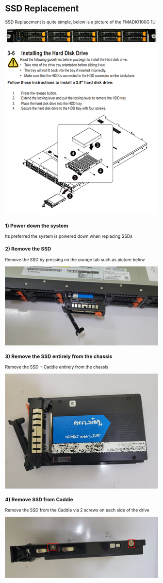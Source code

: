 # SSD Replacement

SSD Replacement is quite simple, below is a picture of the FMADIO100G 1U

![FMADIO 100G SSD replacement](../.gitbook/assets/image%20%2861%29.png)

![](../.gitbook/assets/image%20%2856%29.png)

### 1\) Power down the system

Its preferred the system is powered down when replacing SSDs

### 2\) Remove the SSD

Remove the SSD by pressing on the orange tab such as picture below

![](../.gitbook/assets/image%20%2860%29.png)

### 3\) Remove the SSD entirely from the chassis

Remove the SSD + Caddie entirely from the chassis 

![](../.gitbook/assets/image%20%2863%29.png)

### 4\) Remove SSD from Caddie

Remove the SSD from the Caddie via 2 screws on each side of the drive 

![](../.gitbook/assets/image%20%2858%29.png)



